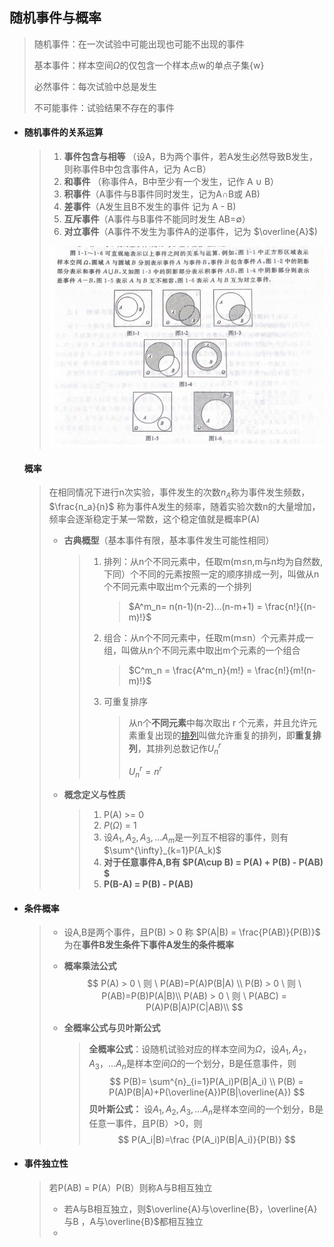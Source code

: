 ## 随机事件与概率

> 随机事件：在一次试验中可能出现也可能不出现的事件
>
> 基本事件：样本空间$\Omega$的仅包含一个样本点w的单点子集{w}
>
> 必然事件：每次试验中总是发生
>
> 不可能事件：试验结果不存在的事件

- #### **随机事件的关系运算**

  > 1. **事件包含与相等** （设A，B为两个事件，若A发生必然导致B发生，则称事件B中包含事件A，记为 A$\subset$B）
  >2. **和事件** （称事件A，B中至少有一个发生，记作 A $\cup$ B）
  > 3. **积事件**（A事件与B事件同时发生，记为A$\cap$B或 AB)
  >4. **差事件**（A发生且B不发生的事件 记为 A - B)
  > 5. **互斥事件**（A事件与B事件不能同时发生 AB=$\emptyset$）
  >6. **对立事件**（A事件不发生为事件A的逆事件，记为 $\overline{A}$)
  > 
  >![image-20220309225019557](image-20220309225019557.png) 

  #### **概率**

  > 在相同情况下进行n次实验，事件发生的次数$n_A$称为事件发生频数，$\frac{n_a}{n}$ 称为事件A发生的频率，随着实验次数n的大量增加，频率会逐渐稳定于某一常数，这个稳定值就是概率P(A)
  >
  > 
  >
  > - **古典概型**（基本事件有限，基本事件发生可能性相同）
  >
  >   > 1. 排列：从n个不同元素中，任取m(m≤n,m与n均为自然数,下同）个不同的元素按照一定的顺序排成一列，叫做从n个不同元素中取出m个元素的一个排列
  >   >
  >   >    > $A^m_n= n(n-1)(n-2)...(n-m+1) = \frac{n!}{(n-m)!}$
  >   >
  >   > 2. 组合：从n个不同元素中，任取m(m≤n）个元素并成一组，叫做从n个不同元素中取出m个元素的一个组合
  >   >
  >   >    > $C^m_n = \frac{A^m_n}{m!} = \frac{n!}{m!(n-m)!}$
  >   >
  >   > 3. 可重复排序
  >   >
  >   >    > 从n个**不同元素**中每次取出 r 个元素，并且允许元素重复出现的[排列](https://baike.baidu.com/item/排列/7804523)叫做允许重复的排列，即**重复排列**，其排列总数记作$U^r_n$  
  >   >    >
  >   >    > $U^r_n = n^r$
  >
  > - **概念定义与性质**
  >
  >   > 1. P(A) >= 0
  >   > 2. $P(\Omega)$ = 1
  >   > 3. 设$A_1,A_2,A_3,...A_m$是一列互不相容的事件，则有 $\sum^{\infty}_{k=1}P(A_k)$
  >   > 4. **对于任意事件A,B有 $P(A\cup B) = P(A) + P(B) - P(AB) $**
  >   > 6. **P(B-A) = P(B) - P(AB)**
  >

- #### **条件概率**

  > - 设A,B是两个事件，且P(B) > 0 称 $P(A|B) = \frac{P(AB)}{P(B)}$ 为在**事件B发生条件下事件A发生的条件概率**
  >
  > - **概率乘法公式**
  >   $$
  >   P(A) > 0 \ 则 \  P(AB)=P(A)P(B|A) \\
  >   P(B) > 0 \ 则  \ P(AB)=P(B)P(A|B)\\
  >   P(AB) > 0 \ 则 \ P(ABC) = P(A)P(B|A)P(C|AB)\\
  >   $$
  >
  > - **全概率公式与贝叶斯公式**
  >
  >   > **全概率公式**：设随机试验对应的样本空间为$\Omega$，设$A_1,A_2，A_3，...A_n$是样本空间$\Omega$的一个划分，B是任意事件，则
  >   > $$
  >   > P(B)= \sum^{n}_{i=1}P(A_i)P(B|A_i) \\
  >   > P(B) = P(A)P(B|A)+P(\overline{A})P(B|\overline{A})
  >   > $$
  >   > **贝叶斯公式：** 设$A_1,A_2,A_3,...A_n$是样本空间的一个划分，B是任意一事件，且P(B）>0，则
  >   > $$
  >   > P(A_i|B)=\frac {P(A_i)P(B|A_i)}{P(B)}
  >   > $$
  
- #### **事件独立性**
  
  > 若P(AB) = P(A）P(B）则称A与B相互独立
  >
  > - 若A与B相互独立，则$\overline{A}与\overline{B}，\overline{A}与B ，A与\overline{B}$都相互独立
  > - 
  
    

